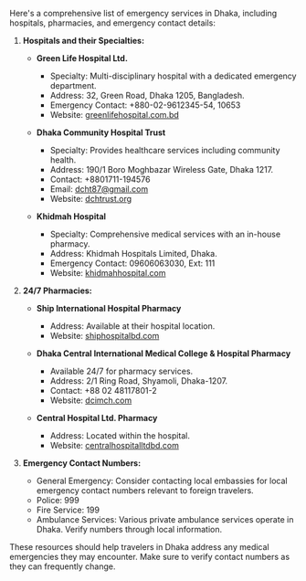 Here's a comprehensive list of emergency services in Dhaka, including hospitals, pharmacies, and emergency contact details:

1. **Hospitals and their Specialties:**
   - **Green Life Hospital Ltd.**
     - Specialty: Multi-disciplinary hospital with a dedicated emergency department.
     - Address: 32, Green Road, Dhaka 1205, Bangladesh.
     - Emergency Contact: +880-02-9612345-54, 10653
     - Website: [greenlifehospital.com.bd](https://greenlifehospital.com.bd/patient-service-facilities/24-hour-emergency-service)

   - **Dhaka Community Hospital Trust**
     - Specialty: Provides healthcare services including community health.
     - Address: 190/1 Boro Moghbazar Wireless Gate, Dhaka 1217.
     - Contact: +8801711-194576
     - Email: dcht87@gmail.com
     - Website: [dchtrust.org](https://dchtrust.org/hospital-services/)

   - **Khidmah Hospital**
     - Specialty: Comprehensive medical services with an in-house pharmacy.
     - Address: Khidmah Hospitals Limited, Dhaka.
     - Emergency Contact: 09606063030, Ext: 111
     - Website: [khidmahhospital.com](https://www.khidmahhospital.com/service-details/pharmacy1722660549)

2. **24/7 Pharmacies:**
   - **Ship International Hospital Pharmacy**
     - Address: Available at their hospital location.
     - Website: [shiphospitalbd.com](https://shiphospitalbd.com/pharmacy/)

   - **Dhaka Central International Medical College & Hospital Pharmacy**
     - Available 24/7 for pharmacy services.
     - Address: 2/1 Ring Road, Shyamoli, Dhaka-1207.
     - Contact: +88 02 48117801-2
     - Website: [dcimch.com](https://dcimch.com/hospital/services/pharmacy/)

   - **Central Hospital Ltd. Pharmacy**
     - Address: Located within the hospital.
     - Website: [centralhospitalltdbd.com](https://centralhospitalltdbd.com/pharmacy-services/)

3. **Emergency Contact Numbers:**
   - General Emergency: Consider contacting local embassies for local emergency contact numbers relevant to foreign travelers.
   - Police: 999
   - Fire Service: 199
   - Ambulance Services: Various private ambulance services operate in Dhaka. Verify numbers through local information.

These resources should help travelers in Dhaka address any medical emergencies they may encounter. Make sure to verify contact numbers as they can frequently change.